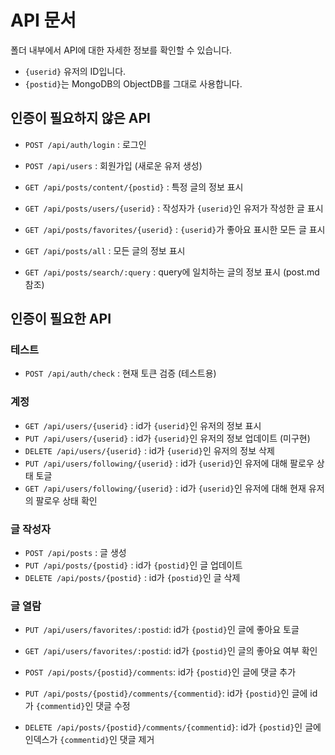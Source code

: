 API 문서
=======

폴더 내부에서 API에 대한 자세한 정보를 확인할 수 있습니다.
- `{userid}` 유저의 ID입니다.
- `{postid}`는 MongoDB의 ObjectDB를 그대로 사용합니다.

인증이 필요하지 않은 API
--------------------

- `POST /api/auth/login` : 로그인
- `POST /api/users` : 회원가입 (새로운 유저 생성)

- `GET /api/posts/content/{postid}` : 특정 글의 정보 표시
- `GET /api/posts/users/{userid}` : 작성자가 `{userid}`인 유저가 작성한 글 표시
- `GET /api/posts/favorites/{userid}` : `{userid}`가 좋아요 표시한 모든 글 표시
- `GET /api/posts/all` : 모든 글의 정보 표시
- `GET /api/posts/search/:query` : query에 일치하는 글의 정보 표시 (post.md 참조)

인증이 필요한 API
--------------

### 테스트

- `POST /api/auth/check` : 현재 토큰 검증 (테스트용)

### 계정

- `GET /api/users/{userid}` : id가 `{userid}`인 유저의 정보 표시
- `PUT /api/users/{userid}` : id가 `{userid}`인 유저의 정보 업데이트 (미구현)
- `DELETE /api/users/{userid}` : id가 `{userid}`인 유저의 정보 삭제
- `PUT /api/users/following/{userid}` : id가 `{userid}`인 유저에 대해 팔로우 상태 토글
- `GET /api/users/following/{userid}` : id가 `{userid}`인 유저에 대해 현재 유저의 팔로우 상태 확인


### 글 작성자

- `POST /api/posts` : 글 생성
- `PUT /api/posts/{postid}` : id가 `{postid}`인 글 업데이트
- `DELETE /api/posts/{postid}` : id가 `{postid}`인 글 삭제

### 글 열람

- `PUT /api/users/favorites/:postid`: id가 `{postid}`인 글에 좋아요 토글
- `GET /api/users/favorites/:postid`: id가 `{postid}`인 글의 좋아요 여부 확인

- `POST /api/posts/{postid}/comments`: id가 `{postid}`인 글에 댓글 추가
- `PUT /api/posts/{postid}/comments/{commentid}`: id가 `{postid}`인 글에 id가 `{commentid}`인 댓글 수정
- `DELETE /api/posts/{postid}/comments/{commentid}`: id가 `{postid}`인 글에 인덱스가 `{commentid}`인 댓글 제거